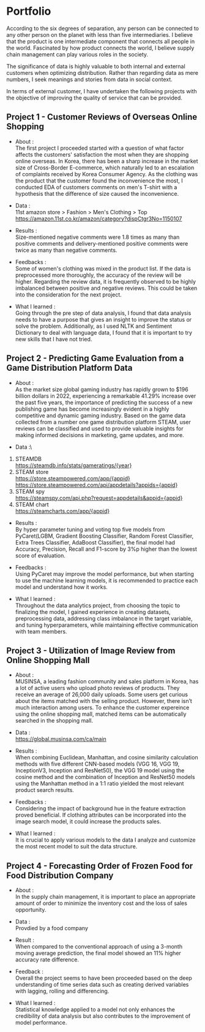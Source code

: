 # Portfolio

According to the six degrees of separation, any person can be connected to any other person on the planet with less than five intermediaries. I believe that the product is one intermediate component that connects all people in the world. Fascinated by how product connects the world, I believe supply chain management can play various roles in the society.

The significance of data is highly valuable to both internal and external customers when optimizing distribution. Rather than regarding data as mere numbers, I seek meanings and stories from data in social context.

In terms of external customer, I have undertaken the following projects with the objective of improving the quality of service that can be provided.

## Project 1 - Customer Reviews of Overseas Online Shopping
* About :\
The first project I proceeded started with a question of what factor affects the customers' satisfaction the most when they are shopping online overseas. In Korea, there has been a sharp increase in the market size of Cross-Border E-commerce, which naturally led to an escalation of complaints received by Korea Consumer Agency. As the clothing was the product that the customer found the inconvenience the most, I conducted EDA of customers comments on men's T-shirt with a hypothesis that the difference of size caused the inconvenience.

* Data :\
11st amazon store > Fashion > Men's Clothing > Top \
https://amazon.11st.co.kr/amazon/category?dispCtgr3No=1150107

* Results :\
Size-mentioned negative comments were 1.8 times as many than positive comments and delivery-mentioned positive comments were twice as many than negative comments.

* Feedbacks :\
Some of women's clothing was mixed in the product list. If the data is preprocessed more thoroughly, the accuracy of the review will be higher. Regarding the review data, it is frequently observed to be highly imbalanced between positive and negative reviews. This could be taken into the consideration for the next project.

* What I learned :\
Going through the pre step of data analysis, I found that data analysis needs to have a purpose that gives an insight to improve the status or solve the problem. Additionally, as I used NLTK and Sentiment Dictionary to deal with language data, I found that it is important to try new skills that I have not tried.

## Project 2 - Predicting Game Evaluation from a Game Distribution Platform Data 
* About :\
As the market size global gaming industry has rapidly grown to $196 billion dollars in 2022, experiencing a remarkable 41.29% increase over the past five years, the importance of predicting the success of a new publishing game has become increasingly evident in a highly competitive and dynamic gaming industry. Based on the game data collected from a number one game distribution platform STEAM, user reviews can be classified and used to provide valuable insights for making informed decisions in marketing, game updates, and more. 

* Data :\
1. STEAMDB \
https://steamdb.info/stats/gameratings/{year}
2. STEAM store \
https://store.steampowered.com/app/{appid}
https://store.steampowered.com/api/appdetails?appids={appid}
3. STEAM spy \
https://steamspy.com/api.php?request=appdetails&appid={appid}
4. STEAM chart \
https://steamcharts.com/app/{appid}

* Results :\
By hyper parameter tuning and voting top five models from PyCaret(LGBM, Gradient Boosting Classifier, Random Forest Classifier, Extra Trees Classifier, AdaBoost Classifier), the final model had Accuracy, Precision, Recall and F1-score by 3%p higher than the lowest score of evaluation.

* Feedbacks :\
Using PyCaret may improve the model performance, but when starting to use the machine learning models, it is recommended to practice each model and understand how it works. 


* What I learned :\
Throughout the data analytics project, from choosing the topic to finalizing the model, I gained experience in creating datasets, preprocessing data, addressing class imbalance in the target variable, and tuning hyperparameters, while maintaining effective communication with team members.


## Project 3 - Utilization of Image Review from Online Shopping Mall
* About :\
MUSINSA, a leading fashion community and sales platform in Korea, has a lot of active users who upload photo reviews of products. They receive an average of 26,000 daily uploads. Some users get curious about the items matched with the selling product. However, there isn’t much interaction among users. To enhance the customer expereince using the online shopping mall, matched items can be automatically searched in the shopping mall. 

* Data :\
https://global.musinsa.com/ca/main

* Results :\
When combining Euclidean, Manhattan, and cosine similarity calculation methods with five different CNN-based models (VGG 16, VGG 19, InceptionV3, Inception and ResNet50), the VGG 19 model using the cosine method and the combination of Inception and ResNet50 models using the Manhattan method in a 1:1 ratio yielded the most relevant product search results.

* Feedbacks :\
Considering the impact of background hue in the feature extraction proved beneficial. If clothing attributes can be incorporated into the image search model, it could increase the products sales. 

* What I learned :\
It is crucial to apply various models to the data I analyze and customize the most recent model to suit the data structure. 

## Project 4 - Forecasting Order of Frozen Food for Food Distribution Company

* About :\
In the supply chain management, it is important to place an appropriate amount of order to minimize the inventory cost and the loss of sales opportunity.  

* Data :\
Provdied by a food company

* Result :\
When compared to the conventional approach of using a 3-month moving average prediction, the final model showed an 11% higher accuracy rate difference.

* Feedback :\
Overall the project seems to have been proceeded based on the deep  understanding of time series data such as creating derived variables with lagging, rolling and differencing. 

* What I learned :\
Statistical knowledge applied to a model not only enhances the credibility of data analysis but also contributes to the improvement of model performance.
